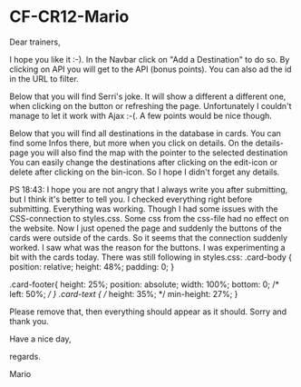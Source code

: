 ﻿# CF-CR12-Mario
Dear trainers,

I hope you like it :-). 
In the Navbar click on "Add a Destination" to do so. By clicking on API you will get to the API (bonus points). You can also ad the id in the URL to filter.

Below that you will find Serri's joke. It will show a different a different one, when clicking on the button or refreshing the page. Unfortunately I couldn't manage to let it work with Ajax :-(. A few points would be nice though.

Below that you will find all destinations in the database in cards. You can find some Infos there, but more when you click on details. On the details-page you will also find the map with the pointer to the selected destination
You can easily change the destinations after clicking on the edit-icon or delete after clicking on the bin-icon.
So I hope I didn't forget any details.

PS 18:43: I hope you are not angry that I always write you after submitting, but I think it's better to tell you.  I checked everything right before submitting. Everything was working. Though I had some issues with the CSS-connection to styles.css. Some css from the css-file had no effect on the website. Now I just opened the page and suddenly the buttons of the cards were outside of the cards. So it seems that the connection suddenly worked. I saw what was the reason for the buttons. I was experimenting a bit with the cards today. There was still following in styles.css: 
.card-body {
    position: relative;
    height: 48%;
    padding: 0;
  }

.card-footer{
    height: 25%;
    position: absolute;
    width: 100%;
    bottom: 0;
    /* left: 50%; */
}
.card-text {
    /* height: 35%; */
    min-height: 27%;
}


Please remove that, then everything should appear as it should. Sorry and thank you.

Have a nice day,

regards.

Mario
